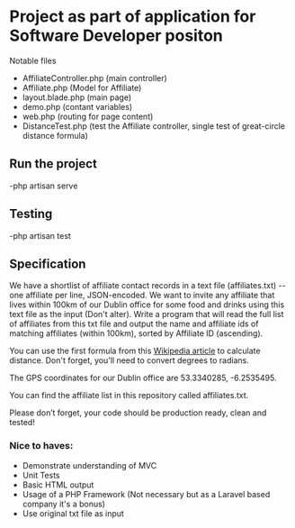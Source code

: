 # Project as part of application for Software Developer positon

Notable files 
- AffiliateController.php (main controller)
- Affiliate.php (Model for Affiliate)
- layout.blade.php (main page)
- demo.php (contant variables)
- web.php (routing for page content)
- DistanceTest.php (test the Affiliate controller, single test of great-circle distance formula)

## Run the project
-php artisan serve

## Testing
-php artisan test

## Specification

We have a shortlist of affiliate contact records in a text file (affiliates.txt) -- one affiliate per line, JSON-encoded. We want to invite any affiliate that lives within 100km of our Dublin office for some food and drinks using this text file as the input (Don't alter). Write a program that will read the full list of affiliates from this txt file and output the name and affiliate ids of matching affiliates (within 100km), sorted by Affiliate ID (ascending).

You can use the first formula from this [Wikipedia article](https://en.wikipedia.org/wiki/Great-circle_distance) to calculate distance. Don't forget, you'll need to convert degrees to radians.

The GPS coordinates for our Dublin office are 53.3340285, -6.2535495.

You can find the affiliate list in this repository called affiliates.txt.

Please don’t forget, your code should be production ready, clean and tested!

### Nice to haves:
- Demonstrate understanding of MVC
- Unit Tests
- Basic HTML output
- Usage of a PHP Framework (Not necessary but as a Laravel based company it's a bonus)
- Use original txt file as input
